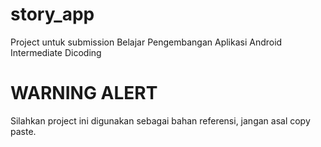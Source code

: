 # story_app
Project untuk submission Belajar Pengembangan Aplikasi Android Intermediate Dicoding

# WARNING ALERT
Silahkan project ini digunakan sebagai bahan referensi, jangan asal copy paste.
